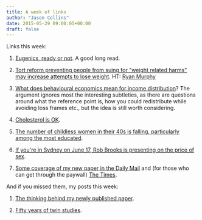 ```yaml
---
title: A week of links
author: "Jason Collins"
date: 2015-05-29 09:00:05+00:00
draft: false
---
```


Links this week:
	
  1. [Eugenics, ready or not](https://quadrant.org.au/magazine/2015/05/eugenics-ready/). A good long read.

	
  2. [Tort reform preventing people from suing for "weight related harms" may increase attempts to lose weight](http://www.nber.org/papers/w21170#fromrss). HT: [Ryan Murphy](https://twitter.com/increasingmu)

	
  3. [What does behavioural economics mean for income distribution](http://marginalrevolution.com/marginalrevolution/2015/05/from-the-comments-on-the-political-implications-of-behavioral-economics.html)? The argument ignores most the interesting subtleties, as there are questions around what the reference point is, how you could redistribute while avoiding loss frames etc., but the idea is still worth considering.

	
  4. [Cholesterol is OK](http://www.rationaloptimist.com/blog/cholesterol-is-not-bad-for-you.aspx).

	
  5. [The number of childless women in their 40s is falling, particularly among the most educated](http://www.economist.com/news/united-states/21651833-why-best-educated-women-are-opting-more-children-having-it-all-and-then-some).

	
  6. [If you're in Sydney on June 17, Rob Brooks is presenting on the price of sex](http://www.meetup.com/Sydney-Behavioural-Economics-Science-Meetup/events/222598829/).

	
  7. [Some coverage of my new paper in the Daily Mail](http://dailym.ai/1Rq40Dz) and (for those who can get through the paywall) [The Times](http://www.thetimes.co.uk/tto/science/article4453305.ece).

And if you missed them, my posts this week:

  1. [The thinking behind my newly published paper](https://www.jasoncollins.blog/conspicuous-consumption-and-economic-growth-2/).

	
  2. [Fifty years of twin studies](https://www.jasoncollins.blog/fifty-years-of-twin-studies/).



